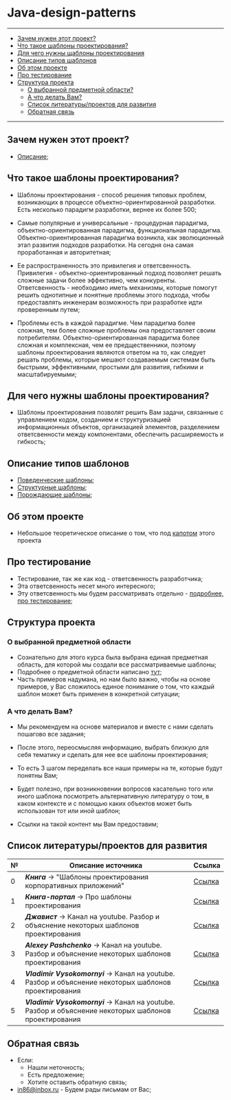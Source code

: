 # Java-design-patterns
***
* [Зачем нужен этот проект?](#зачем-нужен-этот-проект)
* [Что такое шаблоны проектирования?](#что-такое-шаблоны-проектирования)
* [Для чего нужны щаблоны проектирования](#для-чего-нужны-шаблоны-проектирования)
* [Описание типов шаблонов](#описание-типов-шаблонов)
* [Об этом проекте](#об-этом-проекте)
* [Про тестирование](#про-тестирование)
* [Структура проекта](#структура-проекта)
  * [О выбранной предметной области?](#о-выбранной-предметной-области)
  * [А что делать Вам?](#а-что-делать-вам)
  * [Список литературы/проектов для развития](#список-литературыпроектов-для-развития)
  * [Обратная связь](#обратная-связь)
***

## Зачем нужен этот проект?
* [Описание](src/main/README.md);

## Что такое шаблоны проектирования?

* Шаблоны проектирования - способ решения типовых проблем, 
возникающих в процессе объектно-ориентированной разработки. 
Есть несколько парадигм разработки, вернее их более 500; 

* Самые популярные и универсальные - процедурная парадигма, объектно-ориентированная парадигма,
функциональная парадигма. Объектно-ориентированная парадигма возникла, как
эволюционный этап развития подходов разработки. На сегодня она самая проработанная и авторитетная;

* Ее распространенность это привилегия и ответсвенность. 
Привилегия - объектно-ориентированный подход позволяет решать сложные задачи более эффективно, чем конкуренты. 
Ответсвенность - необходимо иметь механизмы, которые помогут
решить однотипные и понятные проблемы этого подхода, чтобы предоставлять инженерам возможность 
при разработке идти проверенным путем;

* Проблемы есть в каждой парадигме. Чем парадигма более сложная, тем более сложные 
проблемы она предоставляет своим потребителям. 
Объектно-ориентированная парадигма более сложная и комплексная, 
чем ее предщественники, поэтому шаблоны проектирования являются ответом на то, 
как следует решать проблемы, которые мешают создаваемым системам быть быстрыми, 
эффективными, простыми для развития, гибкими и масштабируемыми;

## Для чего нужны шаблоны проектирования?

* Шаблоны проектирования позволят решить Вам задачи, связанные с управлением
кодом, созданием и структуризацией информационных объектов, 
организацией элементов, разделением ответсвенности между компонентами, 
обеспечить расширяемость и гибкость;

## Описание типов шаблонов

* [Поведенческие шаблоны](src/main/java/org/nikitinia/patterns/behavior/README.md);
* [Структурные шаблоны](src/main/java/org/nikitinia/patterns/structure/README.md);
* [Порождающие шаблоны](src/main/java/org/nikitinia/patterns/creating/README.md);

## Об этом проекте
* Небольшое теоретическое описание о том, что под [капотом](src/main/README.md) этого проекта

## Про тестирование
* Тестирование, так же как код - ответсвенность разработчика; 
* Эта ответсвенность несет много интересного;
* Эту ответсвенность мы будем рассматривать отдельно - [подробнее, про тестирование](src/test/java/org/nikitinia/README.md);

## Структура проекта

### О выбранной предметной области

* Сознательно для этого курса была выбрана единая предметная область,
  для которой мы создали все рассматриваемые шаблоны;
* Подробнее о предметной области написано [тут](/src/main/java/org/nikitinia/domain/README.md);
* Часть примеров надумана, но нам было важно, чтобы на основе примеров,
  у Вас сложилось единое понимание о том, что каждый шаблон может быть применен в конкретной ситуации;

### А что делать Вам?

* Мы рекомендуем на основе материалов и вместе с нами сделать пошагово все задания;
* После этого, переосмысляя информацию, выбрать близкую для себя тематику 
и сделать для нее все шаблоны проектирования;
* То есть 3 шагом переделать все наши примеры на те, которые будут понятны Вам;

* Будет полезно, при возникновении вопросов касательно того или иного шаблона 
посмотреть альтернативную литературу о том, в каком контексте и с помощью каких объектов 
может быть использован тот или иной шаблон;
 
* Ссылки на такой контент мы Вам предоставим;

## Список литературы/проектов для развития

| № | Описание источника                                                                                     | Ссылка                                                                                                               |
|---|--------------------------------------------------------------------------------------------------------|----------------------------------------------------------------------------------------------------------------------|
| 0 | ***Книга*** -> "Шаблоны проектирования корпоративных приложений"                                       | [Ссылка](https://www.ozon.ru/product/shablony-korporativnyh-prilozheniy-fauler-martin-elektronnaya-kniga-935330339/) |
| 1 | ***Книга-портал*** -> Про шаблоны проектирования                                                       | [Ссылка](https://refactoring.guru)                                                                                   |
| 2 | ***Джавист*** -> Канал на youtube. Разбор и объяснение некоторых шаблонов проектирования               | [Ссылка](https://www.youtube.com/@javistt/videos)                                                                    |
| 3 | ***Alexey Pashchenko*** -> Канал на youtube. Разбор и объяснение некоторых шаблонов проектирования     | [Ссылка](https://www.youtube.com/@alexeypashchenko/videos)                                                           |
| 4 | ***Vladimir Vysokomornyi*** -> Канал на youtube. Разбор и объяснение некоторых шаблонов проектирования | [Ссылка](https://www.youtube.com/@programm4you)                                                                      |
| 5 | ***Vladimir Vysokomornyi*** -> Канал на youtube. Разбор и объяснение некоторых шаблонов проектирования | [Ссылка](https://www.youtube.com/@programm4you)                                                                      |

## Обратная связь
* Если: 
  * Нашли неточность;
  * Есть предложение;
  * Хотите оставить обратную связь;
* [in86@inbox.ru](in86@inbox.ru) - Будем рады письмам от Вас;